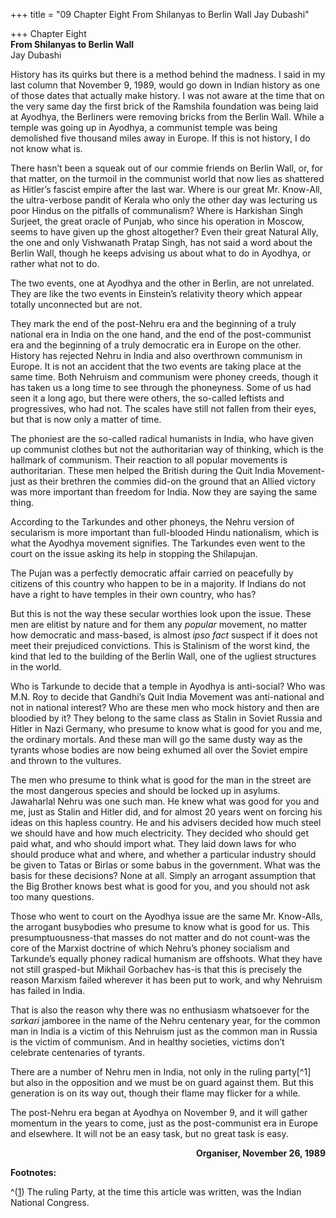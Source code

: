 +++
title = "09 Chapter Eight From Shilanyas to Berlin Wall Jay Dubashi"

+++
Chapter Eight  
**From Shilanyas to Berlin Wall**  
Jay Dubashi

History has its quirks but there is a method behind the madness.  I said in my last column that November 9, 1989, would go down in Indian history as one of those dates that actually make history.  I was not aware at the time that on the very same day the first brick of the Ramshila foundation was being laid at Ayodhya, the Berliners were removing bricks from the Berlin Wall. While a temple was going up in Ayodhya, a communist temple was being demolished five thousand miles away in Europe. If this is not history, I do not know what is.

There hasn’t been a squeak out of our commie friends on Berlin Wall, or, for that matter, on the turmoil in the communist world that now lies as shattered as Hitler’s fascist empire after the last war. Where is our great Mr. Know-All, the ultra-verbose pandit of Kerala who only the other day was lecturing us poor Hindus on the pitfalls of communalism? Where is Harkishan Singh Surjeet, the great oracle of Punjab, who since his operation in Moscow, seems to have given up the ghost altogether? 
Even their great Natural Ally, the one and only Vishwanath Pratap Singh, has not said a word about the Berlin Wall, though he keeps advising us about what to do in Ayodhya, or rather what not to do.

The two events, one at Ayodhya and the other in Berlin, are not unrelated.  They are like the two events in Einstein’s relativity theory which appear totally unconnected but are not.

They mark the end of the post-Nehru era and the beginning of a truly national era in India on the one hand, and the end of the post-communist era and the beginning of a truly democratic era in Europe on the other. 
History has rejected Nehru in India and also overthrown communism in Europe.  It is not an accident that the two events are taking place at the same time. Both Nehruism and communism were phoney creeds, though it has taken us a long time to see through the phoneyness. Some of us had seen it a long ago, but there were others, the so-called leftists and progressives, who had not. The scales have still not fallen from their eyes, but that is now only a matter of time.

The phoniest are the so-called radical humanists in India, who have given up communist clothes but not the authoritarian way of thinking, which is the hallmark of communism. Their reaction to all popular movements is authoritarian. These men helped the British during the Quit India Movement-just as their brethren the commies did-on the ground that an Allied victory was more important than freedom for India.  Now they are saying the same thing.

According to the Tarkundes and other phoneys, the Nehru version of secularism is more important than full-blooded Hindu nationalism, which is what the Ayodhya movement signifies. The Tarkundes even went to the court on the issue asking its help in stopping the Shilapujan.

The Pujan was a perfectly democratic affair carried on peacefully by citizens of this country who happen to be in a majority. If Indians do not have a right to have temples in their own country, who has?

But this is not the way these secular worthies look upon the issue. These men are elitist by nature and for them any *popular* movement, no matter how democratic and mass-based, is almost *ipso fact* suspect if it does not meet their prejudiced convictions. This is Stalinism of the worst kind, the kind that led to the building of the Berlin Wall, one of the ugliest structures in the world.

Who is Tarkunde to decide that a temple in Ayodhya is anti-social? Who was M.N. Roy to decide that Gandhi’s Quit India Movement was anti-national and not in national interest? Who are these men who mock history and then are bloodied by it? They belong to the same class as Stalin in Soviet Russia and Hitler in Nazi Germany, who presume to know what is good for you and me, the ordinary mortals. And these man will go the same dusty way as the tyrants whose bodies are now being exhumed all over the Soviet empire and thrown to the vultures.

The men who presume to think what is good for the man in the street are the most dangerous species and should be locked up in asylums. Jawaharlal Nehru was one such man. He knew what was good for you and me, just as Stalin and Hitler did, and for almost 20 years went on forcing his ideas on this hapless country.  He and his advisers decided how much steel we should have and how much electricity. They decided who should get paid what, and who should import what. They laid down laws for who should produce what and where, and whether a particular industry should be given to Tatas or Birlas or some babus in the government. What was the basis for these decisions? None at all. Simply an arrogant assumption that the Big Brother knows best what is good for you, and you should not ask too many questions.

Those who went to court on the Ayodhya issue are the same Mr. Know-Alls, the arrogant busybodies who presume to know what is good for us. This presumptuousness-that masses do not matter and do not count-was the core of the Marxist doctrine of which Nehru’s phoney socialism and Tarkunde’s equally phoney radical humanism are offshoots. What they have not still grasped-but Mikhail Gorbachev has-is that this is precisely the reason Marxism failed wherever it has been put to work, and why Nehruism has failed in India.

That is also the reason why there was no enthusiasm whatsoever for the
*sarkari* jamboree in the name of the Nehru centenary year, for the
common man in India is a victim of this Nehruism just as the common man in Russia is the victim of communism. And in healthy societies, victims don’t celebrate centenaries of tyrants.

There are a number of Nehru men in India, not only in the ruling party[^1] but also in the opposition and we must be on guard against them.  But this generation is on its way out, though their flame may flicker for a while.

The post-Nehru era began at Ayodhya on November 9, and it will gather momentum in the years to come, just as the post-communist era in Europe and elsewhere. It will not be an easy task, but no great task is easy.

<div align="right">

**Organiser, November 26, 1989**

</div>

  

**Footnotes:**

^([1](#1a)) The ruling Party, at the time this article was written, was the Indian National Congress.
